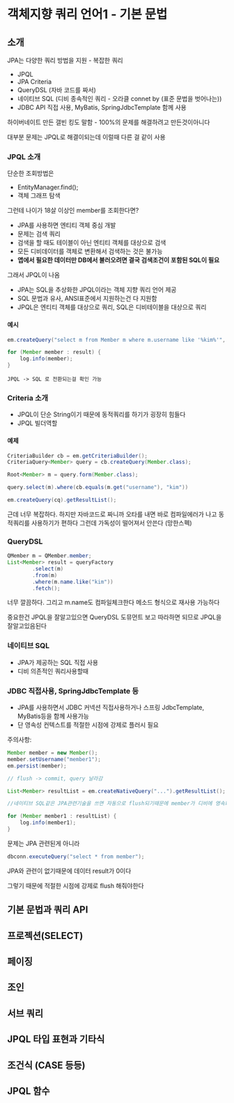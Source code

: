 # 객체지향 쿼리 언어1 - 기본 문법

## 소개

JPA는 다양한 쿼리 방법을 지원 - 복잡한 쿼리

- JPQL
- JPA Criteria
- QueryDSL (자바 코드를 짜서)
- 네이티브 SQL (디비 종속적인 쿼리 - 오라클 connet by (표준 문법을 벗어나는))
- JDBC API 직접 사용, MyBatis, SpringJdbcTemplate 함께 사용

하이버네이트 만든 갤빈 킹도 말함 - 100%의 문제를 해결하려고 만든것이아니다

대부분 문제는 JPQL로 해결이되는데 이럴때 다른 걸 같이 사용

### JPQL 소개

단순한 조회방법은
- EntityManager.find();
- 객체 그래프 탐색

그런테 나이가 18살 이상인 member를 조회한다면?

- JPA를 사용하면 엔티티 객체 중심 개발
- 문제는 검색 쿼리
- 검색을 할 때도 테이블이 아닌 엔티티 객체를 대상으로 검색
- 모든 디비데이터를 객체로 변환해서 검색하는 것은 불가능
- **앱에서 필요한 데이터만 DB에서 불러오려면 결국 검색조건이 포함된 SQL이 필요**

그래서 JPQL이 나옴

- JPA는 SQL을 추상화한 JPQL이라는 객체 지향 쿼리 언어 제공
- SQL 문법과 유사, ANSI표준에서 지원하는건 다 지원함
- JPQL은 엔티티 객체를 대상으로 쿼리, SQL은 디비테이블을 대상으로 쿼리

#### 예시

```java
em.createQuery("select m from Member m where m.username like '%kim%'", Member.class).getResultList();

for (Member member : result) {
	log.info(member);
}
```
```
JPQL -> SQL 로 전환되는걸 확인 가능
```

### Criteria 소개

- JPQL이 단순 String이기 때문에 동적쿼리를 하기가 굉장히 힘들다
- JPQL 빌더역할

#### 예제
```java
CriteriaBuilder cb = em.getCriteriaBuilder();
CriteriaQuery<Member> query = cb.createQuery(Member.class);

Root<Member> m = query.form(Member.class);

query.select(m).where(cb.equals(m.get("username"), "kim"))

em.createQuery(cq).getResultList();
```

근데 너무 복잡하다.
하지만 자바코드로 짜니까 오타를 내면 바로 컴파일에러가 나고 동적쿼리를 사용하기가 편하다
그런데 가독성이 떨어져서 안쓴다 (망한스펙)

### QueryDSL

```java
QMember m = QMember.member;
List<Member> result = queryFactory
		.select(m)
		.from(m)
		.where(m.name.like("kim"))
		.fetch();
```

너무 깔끔하다.
그리고 m.name도 컴파일체크한다
메소드 형식으로 재사용 가능하다

중요한건 JPQL을 잘알고있으면 QueryDSL 도뮤먼트 보고 따라하면 되므로 JPQL을 잘알고있음된다

### 네이티브 SQL

- JPA가 제공하는 SQL 직접 사용
- 디비 의존적인 쿼리사용할때

### JDBC 직접사용, SpringJdbcTemplate 등

- JPA를 사용하면서 JDBC 커넥션 직접사용하거나 스프링 JdbcTemplate, MyBatis등을 함께 사용가능
- 단 영속성 컨텍스트를 적절한 시점에 강제로 플러시 필요

주의사항:
```java
Member member = new Member();
member.setUsername("member1");
em.persist(member);

// flush -> commit, query 날라감

List<Member> resultList = em.createNativeQuery("...").getResultList();

//네이티브 SQL같은 JPA관련기술을 쓰면 자동으로 flush되기때문에 member가 디비에 영속화되고 createNativeQuery를 사용하는데 문제가없다

for (Member member1 : resultList) {
	log.info(member1);
}
```
문제는 JPA 관련된게 아니라
```java
dbconn.executeQuery("select * from member");
```
JPA와 관련이 없기때문에 데이터 result가 0이다

그렇기 때문에 적절한 시점에 강제로 flush 해줘야한다


## 기본 문법과 쿼리 API

## 프로젝션(SELECT)

## 페이징

## 조인

## 서브 쿼리

## JPQL 타입 표현과 기타식

## 조건식 (CASE 등등)

## JPQL 함수
